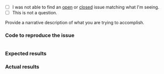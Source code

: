  - [ ] I was not able to find an [open](https://github.com/phly/event-dispatcher/issues?q=is%3Aopen) or [closed](https://github.com/phly/event-dispatcher/issues?q=is%3Aclosed) issue matching what I'm seeing.
 - [ ] This is not a question.

Provide a narrative description of what you are trying to accomplish.

### Code to reproduce the issue

<!-- Please provide the minimum code necessary to recreate the issue -->

```php
```

### Expected results

<!-- What do you think should have happened? -->

### Actual results

<!-- What did you actually observe? -->
